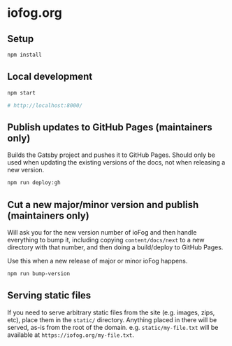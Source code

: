 # iofog.org

## Setup

```sh
npm install
```

## Local development

```sh
npm start

# http://localhost:8000/
```

## Publish updates to GitHub Pages (maintainers only)

Builds the Gatsby project and pushes it to GitHub Pages. Should only be used when updating the existing versions of the docs, not when releasing a new version.

```sh
npm run deploy:gh
```

## Cut a new major/minor version and publish (maintainers only)

Will ask you for the new version number of ioFog and then handle everything to bump it, including copying `content/docs/next` to a new directory with that number, and then doing a build/deploy to GitHub Pages.

Use this when a new release of major or minor ioFog happens.

```sh
npm run bump-version
```

## Serving static files

If you need to serve arbitrary static files from the site (e.g. images, zips, etc), place them in the `static/` directory. Anything placed in there will be served, as-is from the root of the domain. e.g. `static/my-file.txt` will be available at `https://iofog.org/my-file.txt`.
